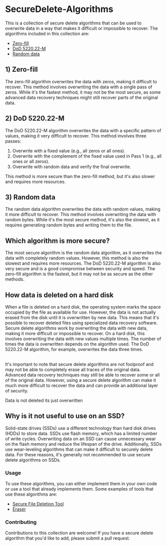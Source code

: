 # SecureDelete-Algorithms

This is a collection of secure delete algorithms that can be used to overwrite data in a way that makes it difficult or impossible to recover. The algorithms included in this collection are:

- [Zero-fill](#1-zero-fill)
- [DoD 5220.22-M](#2-dod-522022-m)
- [Random data](#3-random-data)

## 1) Zero-fill

The zero-fill algorithm overwrites the data with zeros, making it difficult to recover. This method involves overwriting the data with a single pass of zeros. While it's the fastest method, it may not be the most secure, as some advanced data recovery techniques might still recover parts of the original data.

## 2) DoD 5220.22-M

The DoD 5220.22-M algorithm overwrites the data with a specific pattern of values, making it very difficult to recover. This method involves three passes:

1. Overwrite with a fixed value (e.g., all zeros or all ones).
2. Overwrite with the complement of the fixed value used in Pass 1 (e.g., all ones or all zeros).
3. Overwrite with random data and verify the final overwrite.

This method is more secure than the zero-fill method, but it's also slower and requires more resources.

## 3) Random data

The random data algorithm overwrites the data with random values, making it more difficult to recover. This method involves overwriting the data with random bytes. While it's the most secure method, it's also the slowest, as it requires generating random bytes and writing them to the file.

## Which algorithm is more secure?
The most secure algorithm is the random data algorithm, as it overwrites the data with completely random values. However, this method is also the slowest and requires more resources. The DoD 5220.22-M algorithm is also very secure and is a good compromise between security and speed. The zero-fill algorithm is the fastest, but it may not be as secure as the other methods.



## How data is deleted on a hard disk

When a file is deleted on a hard disk, the operating system marks the space occupied by the file as available for use. However, the data is not actually erased from the disk until it is overwritten by new data. This means that it's possible to recover deleted files using specialized data recovery software.
<br>
Secure delete algorithms work by overwriting the data with new data, making it more difficult or impossible to recover. On a hard disk, this involves overwriting the data with new values multiple times. The number of times the data is overwritten depends on the algorithm used. The DoD 5220.22-M algorithm, for example, overwrites the data three times.

<br>
It's important to note that secure delete algorithms are not foolproof and may not be able to completely erase all traces of the original data. Advanced data recovery techniques may still be able to recover some or all of the original data. However, using a secure delete algorithm can make it much more difficult to recover the data and can provide an additional layer of security.
<br>

Data is not deleted its just overwritten

## Why is it not useful to use on an SSD?
Solid-state drives (SSDs) use a different technology than hard disk drives (HDDs) to store data. SSDs use flash memory, which has a limited number of write cycles. Overwriting data on an SSD can cause unnecessary wear on the flash memory and reduce the lifespan of the drive. Additionally, SSDs use wear-leveling algorithms that can make it difficult to securely delete data. For these reasons, it's generally not recommended to use secure delete algorithms on SSDs.




### Usage

To use these algorithms, you can either implement them in your own code or use a tool that already implements them. Some examples of tools that use these algorithms are:

- [Secure File Deletion Tool](https://github.com/username/secure-delete-tool)
- [Eraser](https://eraser.heidi.ie/)

### Contributing

Contributions to this collection are welcome! If you have a secure delete algorithm that you'd like to add, please submit a pull request.


